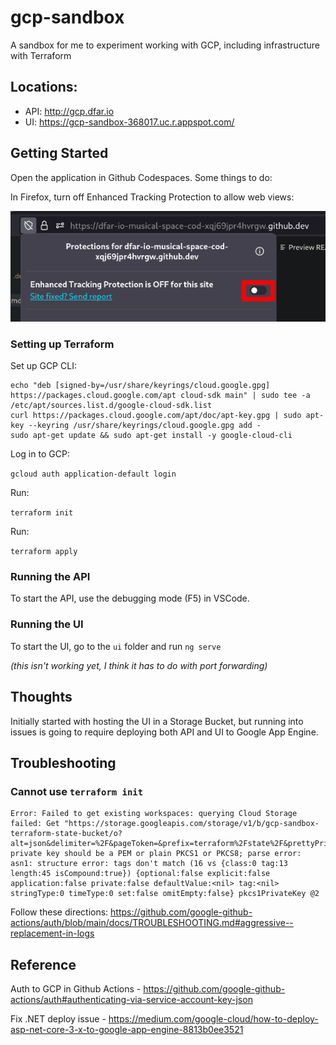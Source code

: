 # gcp-sandbox
A sandbox for me to experiment working with GCP, including infrastructure with Terraform

## Locations:

* API: http://gcp.dfar.io
* UI: https://gcp-sandbox-368017.uc.r.appspot.com/

## Getting Started

Open the application in Github Codespaces. Some things to do:

In Firefox, turn off Enhanced Tracking Protection to allow web views:

![Enhanced Tracking Protection screenshot](docs/enhanced-tracking-protection.png)

### Setting up Terraform

Set up GCP CLI:

```
echo "deb [signed-by=/usr/share/keyrings/cloud.google.gpg] https://packages.cloud.google.com/apt cloud-sdk main" | sudo tee -a /etc/apt/sources.list.d/google-cloud-sdk.list
curl https://packages.cloud.google.com/apt/doc/apt-key.gpg | sudo apt-key --keyring /usr/share/keyrings/cloud.google.gpg add -
sudo apt-get update && sudo apt-get install -y google-cloud-cli
```

Log in to GCP:

`gcloud auth application-default login`

Run:

`terraform init`

Run:

`terraform apply`

### Running the API

To start the API, use the debugging mode (F5) in VSCode.

### Running the UI

To start the UI, go to the `ui` folder and run `ng serve`

_(this isn't working yet, I think it has to do with port forwarding)_

## Thoughts

Initially started with hosting the UI in a Storage Bucket, but running into issues is going to require deploying both API and UI to Google App Engine.

## Troubleshooting

### Cannot use `terraform init`

```
Error: Failed to get existing workspaces: querying Cloud Storage failed: Get "https://storage.googleapis.com/storage/v1/b/gcp-sandbox-terraform-state-bucket/o?alt=json&delimiter=%2F&pageToken=&prefix=terraform%2Fstate%2F&prettyPrint=false&projection=full&versions=false": private key should be a PEM or plain PKCS1 or PKCS8; parse error: asn1: structure error: tags don't match (16 vs {class:0 tag:13 length:45 isCompound:true}) {optional:false explicit:false application:false private:false defaultValue:<nil> tag:<nil> stringType:0 timeType:0 set:false omitEmpty:false} pkcs1PrivateKey @2
```

Follow these directions: https://github.com/google-github-actions/auth/blob/main/docs/TROUBLESHOOTING.md#aggressive--replacement-in-logs

## Reference

Auth to GCP in Github Actions - https://github.com/google-github-actions/auth#authenticating-via-service-account-key-json

Fix .NET deploy issue - https://medium.com/google-cloud/how-to-deploy-asp-net-core-3-x-to-google-app-engine-8813b0ee3521
